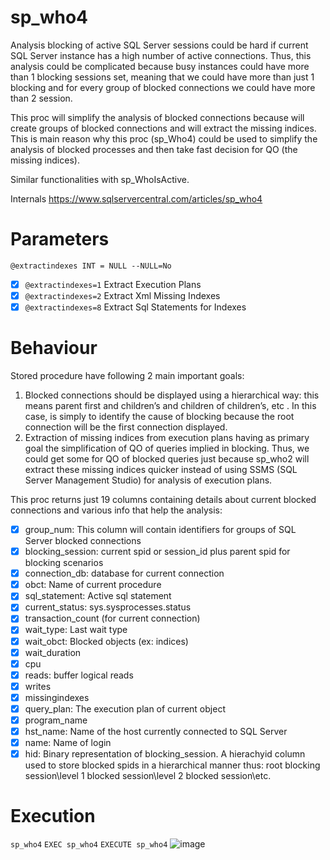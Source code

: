 # sp_who4

Analysis blocking of active SQL Server sessions could be hard if current SQL Server instance has a high number of active connections. Thus, this analysis could be complicated because busy instances could have more than 1 blocking sessions set, meaning that we could have more than just 1 blocking and for every group of blocked connections we could have more than 2 session.    

This proc will simplify the analysis of blocked connections because will create groups of blocked connections and will extract the missing indices. This is main reason why this proc (sp_Who4) could be used to simplify the analysis of blocked processes and then take fast decision for QO (the missing indices).

Similar functionalities with sp_WhoIsActive.
   
Internals https://www.sqlservercentral.com/articles/sp_who4

# Parameters
   
`@extractindexes INT = NULL --NULL=No`
- [x] `@extractindexes=1` Extract Execution Plans 
- [x] `@extractindexes=2` Extract Xml Missing Indexes
- [x] `@extractindexes=8` Extract Sql Statements for Indexes

# Behaviour

Stored procedure have following 2 main important goals: 
1. Blocked connections should be displayed using a hierarchical way: this means parent first and children’s and children of children’s, etc . In this case, is simply to identify the cause of blocking because the root connection will be the first connection displayed.      
2. Extraction of missing indices from execution plans having as primary goal the simplification of QO of queries implied in blocking. Thus, we could get some  for QO of blocked queries just because sp_who2 will extract these missing indices quicker instead of using SSMS (SQL Server Management Studio) for analysis of execution plans.

This proc returns just 19 columns containing details about current blocked connections and various info that help the analysis: 
- [x] group_num: This column will contain identifiers for groups of SQL Server blocked connections
- [x] blocking_session: current spid  or session_id  plus parent spid for blocking scenarios
- [x] connection_db: database for current connection        
- [x] obct: Name of current procedure
- [x] sql_statement: Active sql statement   
- [x] current_status: sys.sysprocesses.status                        
- [x] transaction_count (for current connection)
- [x] wait_type: Last wait type
- [x] wait_obct: Blocked objects (ex: indices)               
- [x] wait_duration 
- [x] cpu
- [x] reads: buffer logical reads
- [x] writes
- [x] missingindexes
- [x] query_plan: The execution plan of current object
- [x] program_name
- [x] hst_name: Name of the host currently connected to SQL Server
- [x] name: Name of login
- [x] hid: Binary representation of blocking_session. A hierachyid column used to store blocked spids in a hierarchical manner thus: root blocking session\level 1 blocked session\level 2 blocked session\etc. 

# Execution  

`sp_who4`
`EXEC sp_who4`
`EXECUTE sp_who4`
![image](https://user-images.githubusercontent.com/62909052/137633611-13909bd5-686f-4cd7-a890-e9a6842775cf.png)
